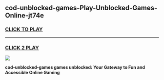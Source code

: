 
## cod-unblocked-games-Play-Unblocked-Games-Online-jt74e
<h3>
<a href="https://premium76.site?title=cod-unblocked-games&ref=25A">CLICK TO PLAY</a></h3>
<hr>

<h3>
<a href="https://premium76.site?title=cod-unblocked-games&ref=25A">CLICK 2 PLAY</a>
  
</h3>

<a href="https://premium76.site?title=cod-unblocked-games&ref=25A"><img src="https://clearcache.store/games.png"></a>


**cod-unblocked-games games unblocked: Your Gateway to Fun and Accessible Online Gaming**
